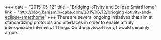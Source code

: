 +++
date = "2015-06-12"
title = "Bridging IoTivity and Eclipse SmartHome"
link = "http://blog.benjamin-cabe.com/2015/06/12/bridging-iotivity-and-eclipse-smarthome"
+++
There are several ongoing initiatives that aim at standardizing protocols and interfaces in order to enable a truly interoperable Internet of Things.
On the protocol front, I would certainly argue…